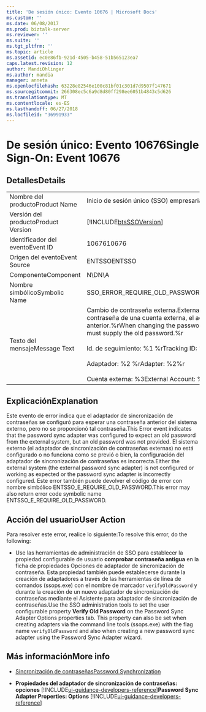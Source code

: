 ```yaml
---
title: 'De sesión único: Evento 10676 | Microsoft Docs'
ms.custom: ''
ms.date: 06/08/2017
ms.prod: biztalk-server
ms.reviewer: ''
ms.suite: ''
ms.tgt_pltfrm: ''
ms.topic: article
ms.assetid: ec0e86fb-921d-4505-b458-51b565123ea7
caps.latest.revision: 12
author: MandiOhlinger
ms.author: mandia
manager: anneta
ms.openlocfilehash: 63228e82546e100c81bf01c301d7d9507f147671
ms.sourcegitcommit: 266308ec5c6a9d8d80ff298ee6051b4843c5d626
ms.translationtype: MT
ms.contentlocale: es-ES
ms.lasthandoff: 06/27/2018
ms.locfileid: "36991933"
---
```

# <a name="single-sign-on-event-10676"></a><span data-ttu-id="57341-102">De sesión único: Evento 10676</span><span class="sxs-lookup"><span data-stu-id="57341-102">Single Sign-On: Event 10676</span></span>
## <a name="details"></a><span data-ttu-id="57341-103">Detalles</span><span class="sxs-lookup"><span data-stu-id="57341-103">Details</span></span>  

|                 |                                                                                                                                                                                                                   |
|-----------------|-------------------------------------------------------------------------------------------------------------------------------------------------------------------------------------------------------------------|
|  <span data-ttu-id="57341-104">Nombre del producto</span><span class="sxs-lookup"><span data-stu-id="57341-104">Product Name</span></span>   |                                                                                             <span data-ttu-id="57341-105">Inicio de sesión único (SSO) empresarial</span><span class="sxs-lookup"><span data-stu-id="57341-105">Enterprise Single Sign-On</span></span>                                                                                             |
| <span data-ttu-id="57341-106">Versión del producto</span><span class="sxs-lookup"><span data-stu-id="57341-106">Product Version</span></span> |                                                                            [!INCLUDE[btsSSOVersion](../includes/btsssoversion-md.md)]                                                                             |
|    <span data-ttu-id="57341-107">Identificador del evento</span><span class="sxs-lookup"><span data-stu-id="57341-107">Event ID</span></span>     |                                                                                                       <span data-ttu-id="57341-108">10676</span><span class="sxs-lookup"><span data-stu-id="57341-108">10676</span></span>                                                                                                       |
|  <span data-ttu-id="57341-109">Origen del evento</span><span class="sxs-lookup"><span data-stu-id="57341-109">Event Source</span></span>   |                                                                                                      <span data-ttu-id="57341-110">ENTSSO</span><span class="sxs-lookup"><span data-stu-id="57341-110">ENTSSO</span></span>                                                                                                       |
|    <span data-ttu-id="57341-111">Componente</span><span class="sxs-lookup"><span data-stu-id="57341-111">Component</span></span>    |                                                                                                        <span data-ttu-id="57341-112">N\D</span><span class="sxs-lookup"><span data-stu-id="57341-112">N\A</span></span>                                                                                                        |
|  <span data-ttu-id="57341-113">Nombre simbólico</span><span class="sxs-lookup"><span data-stu-id="57341-113">Symbolic Name</span></span>  |                                                                                          <span data-ttu-id="57341-114">SSO_ERROR_REQUIRE_OLD_PASSWORD</span><span class="sxs-lookup"><span data-stu-id="57341-114">SSO_ERROR_REQUIRE_OLD_PASSWORD</span></span>                                                                                           |
|  <span data-ttu-id="57341-115">Texto del mensaje</span><span class="sxs-lookup"><span data-stu-id="57341-115">Message Text</span></span>   | <span data-ttu-id="57341-116">Cambio de contraseña externa.</span><span class="sxs-lookup"><span data-stu-id="57341-116">External password change.</span></span> <span data-ttu-id="57341-117">Al cambiar la contraseña de una cuenta externa, el adaptador debe proporcionar la contraseña anterior.%r</span><span class="sxs-lookup"><span data-stu-id="57341-117">When changing the password for an external account the adapter must supply the old password.%r</span></span><br /><br /> <span data-ttu-id="57341-118">Id. de seguimiento: %1 %r</span><span class="sxs-lookup"><span data-stu-id="57341-118">Tracking ID: %1%r</span></span><br /><br /> <span data-ttu-id="57341-119">Adaptador: %2 %r</span><span class="sxs-lookup"><span data-stu-id="57341-119">Adapter: %2%r</span></span><br /><br /> <span data-ttu-id="57341-120">Cuenta externa: %3</span><span class="sxs-lookup"><span data-stu-id="57341-120">External Account: %3</span></span> |

## <a name="explanation"></a><span data-ttu-id="57341-121">Explicación</span><span class="sxs-lookup"><span data-stu-id="57341-121">Explanation</span></span>  
 <span data-ttu-id="57341-122">Este evento de error indica que el adaptador de sincronización de contraseñas se configuró para esperar una contraseña anterior del sistema externo, pero no se proporcionó tal contraseña.</span><span class="sxs-lookup"><span data-stu-id="57341-122">This Error event indicates that the password sync adapter was configured to expect an old password from the external system, but an old password was not provided.</span></span> <span data-ttu-id="57341-123">El sistema externo (el adaptador de sincronización de contraseñas externas) no está configurado o no funciona como se previó o bien, la configuración del adaptador de sincronización de contraseñas es incorrecta.</span><span class="sxs-lookup"><span data-stu-id="57341-123">Either the external system (the external password sync adapter) is not configured or working as expected or the password sync adapter is incorrectly configured.</span></span> <span data-ttu-id="57341-124">Este error también puede devolver el código de error con nombre simbólico ENTSSO_E_REQUIRE_OLD_PASSWORD.</span><span class="sxs-lookup"><span data-stu-id="57341-124">This error may also return error code symbolic name ENTSSO_E_REQUIRE_OLD_PASSWORD.</span></span>  

## <a name="user-action"></a><span data-ttu-id="57341-125">Acción del usuario</span><span class="sxs-lookup"><span data-stu-id="57341-125">User Action</span></span>  
 <span data-ttu-id="57341-126">Para resolver este error, realice lo siguiente:</span><span class="sxs-lookup"><span data-stu-id="57341-126">To resolve this error, do the following:</span></span>  

-   <span data-ttu-id="57341-127">Use las herramientas de administración de SSO para establecer la propiedad configurable de usuario **comprobar contraseña antigua** en la ficha de propiedades Opciones de adaptador de sincronización de contraseña. Esta propiedad también puede establecerse durante la creación de adaptadores a través de las herramientas de línea de comandos (ssops.exe) con el nombre de marcador `verifyOldPassword` y durante la creación de un nuevo adaptador de sincronización de contraseñas mediante el Asistente para adaptador de sincronización de contraseñas.</span><span class="sxs-lookup"><span data-stu-id="57341-127">Use the SSO administration tools to set the user configurable property **Verify Old Password** on the Password Sync Adapter Options properties tab. This property can also be set when creating adapters via the command line tools (ssops.exe) with the flag name `verifyOldPassword` and also when creating a new password sync adapter using the Password Sync Adapter wizard.</span></span>  

## <a name="more-info"></a><span data-ttu-id="57341-128">Más información</span><span class="sxs-lookup"><span data-stu-id="57341-128">More info</span></span>

- [<span data-ttu-id="57341-129">Sincronización de contraseñas</span><span class="sxs-lookup"><span data-stu-id="57341-129">Password Synchronization</span></span>](../core/password-synchronization2.md)  

- <span data-ttu-id="57341-130">**Propiedades del adaptador de sincronización de contraseñas: opciones** [!INCLUDE[ui-guidance-developers-reference](../includes/ui-guidance-developers-reference.md)]</span><span class="sxs-lookup"><span data-stu-id="57341-130">**Password Sync Adapter Properties: Options** [!INCLUDE[ui-guidance-developers-reference](../includes/ui-guidance-developers-reference.md)]</span></span>
